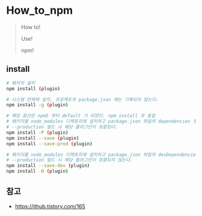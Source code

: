 # How_to_npm

> How to!
>
> Use!
>
> npm!



## install

```bash
# 패키지 설치
npm install (plugin)

# 시스템 전체에 설치, 프로젝트의 package.json 에는 기록되지 않는다.
npm install -g (plugin)

# 해당 옵션은 npm5 부터 default 가 되었다. npm install 과 동일
# 패키지를 node_modules 디렉토리에 설치하고 package.json 파일의 dependencies 항목에 정보가 저장된다.
# --production 빌드 시 해당 플러그인이 포함된다.
npm install -P (plugin)
npm install --save (plugin)
npm install --save-prod (plugin)

# 패키지를 node_modules 디렉토리에 설치하고 package.json 파일의 devDependencies 항목에 정보가 저장된다.
# --production 빌드 시 해당 플러그인이 포함되지 않는다.
npm install --save-dev (plugin)
npm install -D (plugin)
```



## 참고

- https://ithub.tistory.com/165




